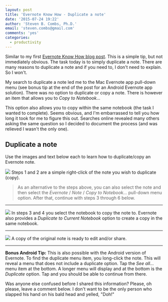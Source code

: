```yaml
---
layout: post
title: 'Evernote Know How - Duplicate a note'
date: '2015-07-24 19:22'
author: 'Steven B. Combs, Ph.D.'
email: 'steven.combs@gmail.com'
comments: 'yes'
categories:
  - productivity
---
```


Similar to my first [Evernote Know How blog post](http://www.stevencombs.com/evernote/2014/11/26/evernote-fullscreen-editing.html). This is a simple tip, but not immediately obvious. The task today is to simply duplicate a note. There are many reasons to duplicate a note and if you need to, I don't need to explain. So I won't.

My search to duplicate a note led me to the Mac Evernote app pull-down menu (see bonus tip at the end of the post for an Android Evernote app solution). There was no option to duplicate or copy a note. There is however an item that allows you to *Copy to Notebook…*

This option also allows you to copy within the same notebook (the task I wanted to complete). Seems obvious, and I'm embarrassed to tell you how long it took for me to figure this out. Searches online revealed many others asking the same question so I decided to document the process (and was relieved I wasn't the only one).


## Duplicate a note
Use the images and text below each to learn how to duplicate/copy an Evernote note.

![](https://lh3.googleusercontent.com/3atprNjaAUR76CxVugGCuKSWZRGzUwarnleiAr8xGBtj=w771-h554-no)
Steps 1 and 2 are a simple right-click of the note you wish to duplicate (copy).

> As an alternative to the steps above, you can also select the note and then select the *Evernote* / *Note* / *Copy to Notebook…* pull-down menu option. After that, continue with steps 3 through 6 below.

***

![](https://lh3.googleusercontent.com/VSG_P-i4V4AJb0wNBy787U2JnAspRqlTu6ZeoGIXJvwX=w902-h624-no)
In steps 3 and 4 you select the notebook to copy the note to. Evernote also provides a *Duplicate to Current Notebook* option to create a copy in the same notebook.

***

![](https://lh3.googleusercontent.com/pXRDDUtbIs6zRx0-URO6p3ZvkRIE9WVet9XHeWaU6wDB=w607-h507-no)
A copy of the original note is ready to edit and/or share.

***

**Bonus Android Tip:** This is also possible with the Android version of Evernote. To find the duplicate menu item, you long-click the note. This will reveal a menu that does not include a duplicate option. Tap the *See all…* menu item at the bottom. A longer menu will display and at the bottom is the *Duplicate* option. Tap and you should be able to continue from there.

Was anyone else confused before I shared this information? Please, oh please, leave a comment below. I don't want to be the only person who slapped his hand on his bald head and yelled, "Doh!"
